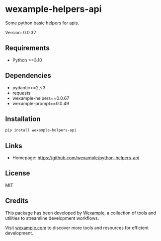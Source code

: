 # wexample-helpers-api

Some python basic helpers for apis.

Version: 0.0.32

## Requirements

- Python >=3.10

## Dependencies

- pydantic>=2,<3
- requests
- wexample-helpers==0.0.67
- wexample-prompt==0.0.49

## Installation

```bash
pip install wexample-helpers-api
```

## Links

- Homepage: https://github.com/wexample/python-helpers-api

## License

MIT
## Credits

This package has been developed by [Wexample](https://wexample.com), a collection of tools and utilities to streamline development workflows.

Visit [wexample.com](https://wexample.com) to discover more tools and resources for efficient development.